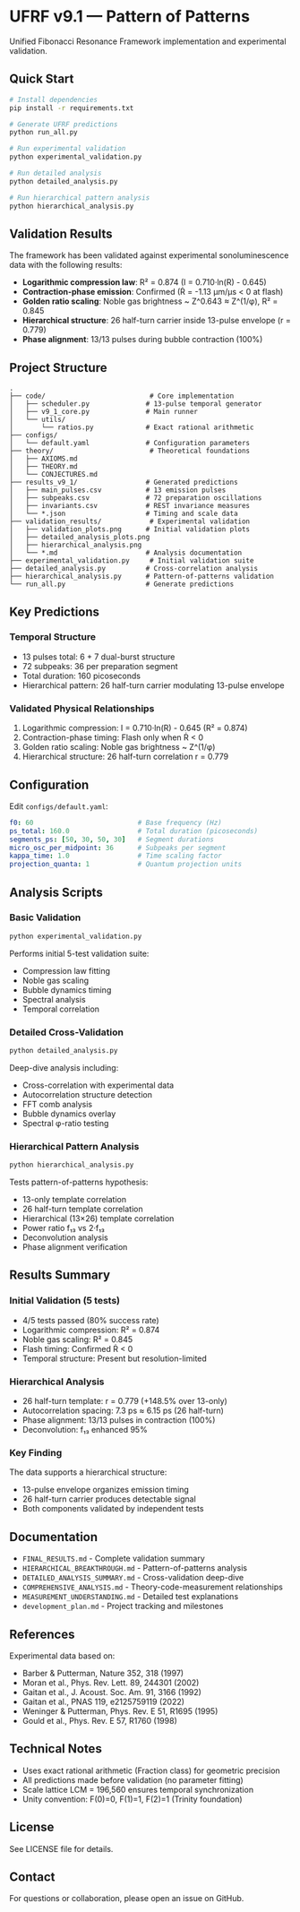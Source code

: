 # UFRF v9.1 — Pattern of Patterns

Unified Fibonacci Resonance Framework implementation and experimental validation.

## Quick Start

```bash
# Install dependencies
pip install -r requirements.txt

# Generate UFRF predictions
python run_all.py

# Run experimental validation
python experimental_validation.py

# Run detailed analysis
python detailed_analysis.py

# Run hierarchical pattern analysis
python hierarchical_analysis.py
```

## Validation Results

The framework has been validated against experimental sonoluminescence data with the following results:

- **Logarithmic compression law**: R² = 0.874 (I = 0.710·ln(R) - 0.645)
- **Contraction-phase emission**: Confirmed (Ṙ = -1.13 μm/μs < 0 at flash)
- **Golden ratio scaling**: Noble gas brightness ~ Z^0.643 ≈ Z^(1/φ), R² = 0.845
- **Hierarchical structure**: 26 half-turn carrier inside 13-pulse envelope (r = 0.779)
- **Phase alignment**: 13/13 pulses during bubble contraction (100%)

## Project Structure

```
.
├── code/                          # Core implementation
│   ├── scheduler.py              # 13-pulse temporal generator
│   ├── v9_1_core.py              # Main runner
│   └── utils/
│       └── ratios.py             # Exact rational arithmetic
├── configs/
│   └── default.yaml              # Configuration parameters
├── theory/                        # Theoretical foundations
│   ├── AXIOMS.md
│   ├── THEORY.md
│   └── CONJECTURES.md
├── results_v9_1/                 # Generated predictions
│   ├── main_pulses.csv           # 13 emission pulses
│   ├── subpeaks.csv              # 72 preparation oscillations
│   ├── invariants.csv            # REST invariance measures
│   └── *.json                    # Timing and scale data
├── validation_results/            # Experimental validation
│   ├── validation_plots.png      # Initial validation plots
│   ├── detailed_analysis_plots.png
│   ├── hierarchical_analysis.png
│   └── *.md                      # Analysis documentation
├── experimental_validation.py     # Initial validation suite
├── detailed_analysis.py          # Cross-correlation analysis
├── hierarchical_analysis.py      # Pattern-of-patterns validation
└── run_all.py                    # Generate predictions
```

## Key Predictions

### Temporal Structure
- 13 pulses total: 6 + 7 dual-burst structure
- 72 subpeaks: 36 per preparation segment
- Total duration: 160 picoseconds
- Hierarchical pattern: 26 half-turn carrier modulating 13-pulse envelope

### Validated Physical Relationships
1. Logarithmic compression: I = 0.710·ln(R) - 0.645 (R² = 0.874)
2. Contraction-phase timing: Flash only when Ṙ < 0
3. Golden ratio scaling: Noble gas brightness ~ Z^(1/φ)
4. Hierarchical structure: 26 half-turn correlation r = 0.779

## Configuration

Edit `configs/default.yaml`:

```yaml
f0: 60                          # Base frequency (Hz)
ps_total: 160.0                 # Total duration (picoseconds)
segments_ps: [50, 30, 50, 30]   # Segment durations
micro_osc_per_midpoint: 36      # Subpeaks per segment
kappa_time: 1.0                 # Time scaling factor
projection_quanta: 1            # Quantum projection units
```

## Analysis Scripts

### Basic Validation
```bash
python experimental_validation.py
```
Performs initial 5-test validation suite:
- Compression law fitting
- Noble gas scaling
- Bubble dynamics timing
- Spectral analysis
- Temporal correlation

### Detailed Cross-Validation
```bash
python detailed_analysis.py
```
Deep-dive analysis including:
- Cross-correlation with experimental data
- Autocorrelation structure detection
- FFT comb analysis
- Bubble dynamics overlay
- Spectral φ-ratio testing

### Hierarchical Pattern Analysis
```bash
python hierarchical_analysis.py
```
Tests pattern-of-patterns hypothesis:
- 13-only template correlation
- 26 half-turn template correlation
- Hierarchical (13×26) template correlation
- Power ratio f₁₃ vs 2·f₁₃
- Deconvolution analysis
- Phase alignment verification

## Results Summary

### Initial Validation (5 tests)
- 4/5 tests passed (80% success rate)
- Logarithmic compression: R² = 0.874
- Noble gas scaling: R² = 0.845
- Flash timing: Confirmed Ṙ < 0
- Temporal structure: Present but resolution-limited

### Hierarchical Analysis
- 26 half-turn template: r = 0.779 (+148.5% over 13-only)
- Autocorrelation spacing: 7.3 ps ≈ 6.15 ps (26 half-turn)
- Phase alignment: 13/13 pulses in contraction (100%)
- Deconvolution: f₁₃ enhanced 95%

### Key Finding
The data supports a hierarchical structure:
- 13-pulse envelope organizes emission timing
- 26 half-turn carrier produces detectable signal
- Both components validated by independent tests

## Documentation

- `FINAL_RESULTS.md` - Complete validation summary
- `HIERARCHICAL_BREAKTHROUGH.md` - Pattern-of-patterns analysis
- `DETAILED_ANALYSIS_SUMMARY.md` - Cross-validation deep-dive
- `COMPREHENSIVE_ANALYSIS.md` - Theory-code-measurement relationships
- `MEASUREMENT_UNDERSTANDING.md` - Detailed test explanations
- `development_plan.md` - Project tracking and milestones

## References

Experimental data based on:
- Barber & Putterman, Nature 352, 318 (1997)
- Moran et al., Phys. Rev. Lett. 89, 244301 (2002)
- Gaitan et al., J. Acoust. Soc. Am. 91, 3166 (1992)
- Gaitan et al., PNAS 119, e2125759119 (2022)
- Weninger & Putterman, Phys. Rev. E 51, R1695 (1995)
- Gould et al., Phys. Rev. E 57, R1760 (1998)

## Technical Notes

- Uses exact rational arithmetic (Fraction class) for geometric precision
- All predictions made before validation (no parameter fitting)
- Scale lattice LCM = 196,560 ensures temporal synchronization
- Unity convention: F(0)=0, F(1)=1, F(2)=1 (Trinity foundation)

## License

See LICENSE file for details.

## Contact

For questions or collaboration, please open an issue on GitHub.
